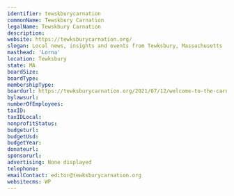 ```yaml
---
identifier: tewskburycarnation
commonName: Tewskbury Carnation
legalName: Tewskbury Carnation
description:
website: https://tewksburycarnation.org/
slogan: Local news, insights and events from Tewksbury, Massachusetts
masthead: 'Lorna'
location: Tewksbury
state: MA
boardSize:
boardType:
membershipType:
boardurl: https://tewksburycarnation.org/2021/07/12/welcome-to-the-carnation/
bylawsurl:
numberOfEmployees:
taxID:
taxIDLocal:
nonprofitStatus:
budgeturl:
budgetUsd:
budgetYear:
donateurl:
sponsorurl:
advertising: None displayed
telephone:
emailContact: editor@tewksburycarnation.org
websitecms: WP
---
```


